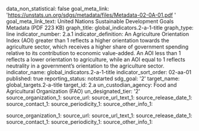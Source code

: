 data_non_statistical: false
goal_meta_link: 'https://unstats.un.org/sdgs/metadata/files/Metadata-02-0A-01.pdf '
goal_meta_link_text: United Nations Sustainable Development Goals Metadata (PDF 223
  KB)
graph_title: global_indicators.2-a-1-title
graph_type: line
indicator_number: 2.a.1
indicator_definition: An Agriculture Orientation Index (AOI) greater than 1 reflects
  a higher orientation towards the agriculture sector, which receives a higher share
  of government spending relative to its contribution to economic value-added. An
  AOI less than 1 reflects a lower orientation to agriculture, while an AOI equal
  to 1 reflects neutrality in a government’s orientation to the agriculture sector.
indicator_name: global_indicators.2-a-1-title
indicator_sort_order: 02-aa-01
published: true
reporting_status: notstarted
sdg_goal: '2'
target_name: global_targets.2-a-title
target_id: 2.a
un_custodian_agency: Food and Agricultural Organization (FAO)
un_designated_tier: '2'
source_organization_1: 
source_url: 
source_url_text_1: 
source_release_date_1: 
source_contact_1: 
source_periodicity_1: 
source_other_info_1: 

source_organization_1: 
source_url: 
source_url_text_1: 
source_release_date_1: 
source_contact_1: 
source_periodicity_1: 
source_other_info_1: 
